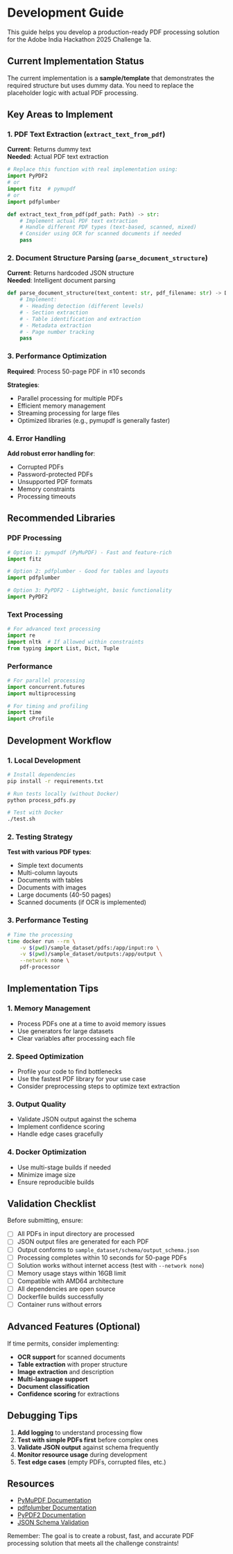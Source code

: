 # Development Guide

This guide helps you develop a production-ready PDF processing solution for the Adobe India Hackathon 2025 Challenge 1a.

## Current Implementation Status

The current implementation is a **sample/template** that demonstrates the required structure but uses dummy data. You need to replace the placeholder logic with actual PDF processing.

## Key Areas to Implement

### 1. PDF Text Extraction (`extract_text_from_pdf`)

**Current**: Returns dummy text  
**Needed**: Actual PDF text extraction

```python
# Replace this function with real implementation using:
import PyPDF2
# or
import fitz  # pymupdf
# or
import pdfplumber

def extract_text_from_pdf(pdf_path: Path) -> str:
    # Implement actual PDF text extraction
    # Handle different PDF types (text-based, scanned, mixed)
    # Consider using OCR for scanned documents if needed
    pass
```

### 2. Document Structure Parsing (`parse_document_structure`)

**Current**: Returns hardcoded JSON structure  
**Needed**: Intelligent document parsing

```python
def parse_document_structure(text_content: str, pdf_filename: str) -> Dict[str, Any]:
    # Implement:
    # - Heading detection (different levels)
    # - Section extraction
    # - Table identification and extraction
    # - Metadata extraction
    # - Page number tracking
    pass
```

### 3. Performance Optimization

**Required**: Process 50-page PDF in ≤10 seconds

**Strategies**:
- Parallel processing for multiple PDFs
- Efficient memory management
- Streaming processing for large files
- Optimized libraries (e.g., pymupdf is generally faster)

### 4. Error Handling

**Add robust error handling for**:
- Corrupted PDFs
- Password-protected PDFs
- Unsupported PDF formats
- Memory constraints
- Processing timeouts

## Recommended Libraries

### PDF Processing
```python
# Option 1: pymupdf (PyMuPDF) - Fast and feature-rich
import fitz

# Option 2: pdfplumber - Good for tables and layouts
import pdfplumber

# Option 3: PyPDF2 - Lightweight, basic functionality
import PyPDF2
```

### Text Processing
```python
# For advanced text processing
import re
import nltk  # If allowed within constraints
from typing import List, Dict, Tuple
```

### Performance
```python
# For parallel processing
import concurrent.futures
import multiprocessing

# For timing and profiling
import time
import cProfile
```

## Development Workflow

### 1. Local Development
```bash
# Install dependencies
pip install -r requirements.txt

# Run tests locally (without Docker)
python process_pdfs.py

# Test with Docker
./test.sh
```

### 2. Testing Strategy

**Test with various PDF types**:
- Simple text documents
- Multi-column layouts
- Documents with tables
- Documents with images
- Large documents (40-50 pages)
- Scanned documents (if OCR is implemented)

### 3. Performance Testing
```bash
# Time the processing
time docker run --rm \
    -v $(pwd)/sample_dataset/pdfs:/app/input:ro \
    -v $(pwd)/sample_dataset/outputs:/app/output \
    --network none \
    pdf-processor
```

## Implementation Tips

### 1. Memory Management
- Process PDFs one at a time to avoid memory issues
- Use generators for large datasets
- Clear variables after processing each file

### 2. Speed Optimization
- Profile your code to find bottlenecks
- Use the fastest PDF library for your use case
- Consider preprocessing steps to optimize text extraction

### 3. Output Quality
- Validate JSON output against the schema
- Implement confidence scoring
- Handle edge cases gracefully

### 4. Docker Optimization
- Use multi-stage builds if needed
- Minimize image size
- Ensure reproducible builds

## Validation Checklist

Before submitting, ensure:

- [ ] All PDFs in input directory are processed
- [ ] JSON output files are generated for each PDF
- [ ] Output conforms to `sample_dataset/schema/output_schema.json`
- [ ] Processing completes within 10 seconds for 50-page PDFs
- [ ] Solution works without internet access (test with `--network none`)
- [ ] Memory usage stays within 16GB limit
- [ ] Compatible with AMD64 architecture
- [ ] All dependencies are open source
- [ ] Dockerfile builds successfully
- [ ] Container runs without errors

## Advanced Features (Optional)

If time permits, consider implementing:

- **OCR support** for scanned documents
- **Table extraction** with proper structure
- **Image extraction** and description
- **Multi-language support**
- **Document classification**
- **Confidence scoring** for extractions

## Debugging Tips

1. **Add logging** to understand processing flow
2. **Test with simple PDFs first** before complex ones
3. **Validate JSON output** against schema frequently
4. **Monitor resource usage** during development
5. **Test edge cases** (empty PDFs, corrupted files, etc.)

## Resources

- [PyMuPDF Documentation](https://pymupdf.readthedocs.io/)
- [pdfplumber Documentation](https://github.com/jsvine/pdfplumber)
- [PyPDF2 Documentation](https://pypdf2.readthedocs.io/)
- [JSON Schema Validation](https://python-jsonschema.readthedocs.io/)

Remember: The goal is to create a robust, fast, and accurate PDF processing solution that meets all the challenge constraints!
